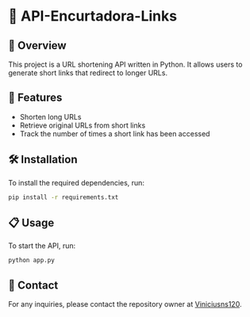 # 📎 API-Encurtadora-Links

## 🌟 Overview
This project is a URL shortening API written in Python. It allows users to generate short links that redirect to longer URLs.

## 🚀 Features
- Shorten long URLs
- Retrieve original URLs from short links
- Track the number of times a short link has been accessed

## 🛠️ Installation
To install the required dependencies, run:
```bash
pip install -r requirements.txt
```

## 📋 Usage
To start the API, run:
```bash
python app.py
```


## 📧 Contact
For any inquiries, please contact the repository owner at [Viniciusns120](https://github.com/Viniciusns120).
